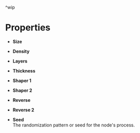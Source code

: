 


^wip




# Properties

- **Size**  
  
- **Density**  
  
- **Layers**  
  
- **Thickness**  
  
- **Shaper 1**  
  
- **Shaper 2**  
  
- **Reverse**  
  
- **Reverse 2**  
  
- **Seed**  
  The randomization pattern or seed for the node's process.



